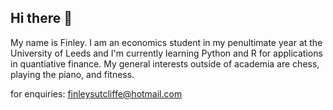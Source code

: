 ## Hi there 👋
My name is Finley. 
I am an economics student in my penultimate year at the University of Leeds and I'm currently learning Python and R for applications in quantiative finance. My general interests outside of academia are chess, playing the piano, and fitness. 

for enquiries: finleysutcliffe@hotmail.com 
